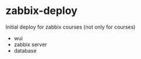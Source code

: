 # zabbix-deploy

Initial deploy for zabbix courses (not only for courses)

- wui
- zabbix server
- database
